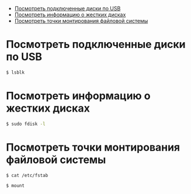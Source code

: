 * [Посмотреть подключенные диски по USB](#посмотреть-подключенные-диски-по-usb)
* [Посмотреть информацию о жестких дисках](#посмотреть-информацию-о-жестких-дисках)
* [Посмотреть точки монтирования файловой системы](#посмотреть-точки-монтирования-файловой-системы)

# Посмотреть подключенные диски по USB
```bash
$ lsblk
```

# Посмотреть информацию о жестких дисках
```bash
$ sudo fdisk -l
```

# Посмотреть точки монтирования файловой системы
```bash
$ cat /etc/fstab
```
```bash
$ mount
```
